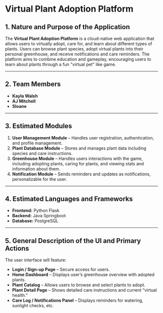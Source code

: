 # Virtual Plant Adoption Platform

## 1. Nature and Purpose of the Application
The **Virtual Plant Adoption Platform** is a cloud-native web application that allows users to virtually adopt, care for, and learn about different types of plants. Users can browse plant species, adopt virtual plants into their personal greenhouse, and receive notifications and care reminders. The platform aims to combine education and gameplay, encouraging users to learn about plants through a fun "virtual pet" like game.

---

## 2. Team Members
- **Kayla Walsh** 
- **AJ Mitchell**
- **Sloane**

---

## 3. Estimated Modules
1. **User Management Module** – Handles user registration, authentication, and profile management.  
2. **Plant Database Module** – Stores and manages plant data including species and care instructions.  
3. **Greenhouse Module** – Handles users interactions with the game, including adopting plants, caring for plants, and viewing stats and information about them.
4. **Notification Module** – Sends reminders and updates as notifications, personalizable for the user.

---

## 4. Estimated Languages and Frameworks
- **Frontend:** Python Flask
- **Backend:** Java Springboot
- **Database:** PostgreSQL  

---

## 5. General Description of the UI and Primary Actions
The user interface will feature:
- **Login / Sign-up Page** – Secure access for users.  
- **Home Dashboard** – Displays user’s greenhouse overview with adopted plants.  
- **Plant Catalog** – Allows users to browse and select plants to adopt.  
- **Plant Detail Page** – Shows detailed care instructions and current “virtual health.”  
- **Care Log / Notifications Panel** – Displays reminders for watering, sunlight checks, etc.    
